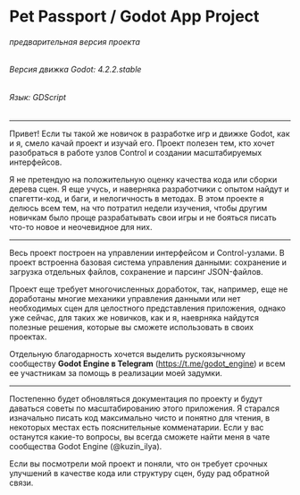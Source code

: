 # Pet Passport / Godot App Project
###### предварительная версия проекта
###### Версия движка Godot: 4.2.2.stable
###### Язык: GDScript

------------

Привет! Если ты такой же новичок в разработке игр и движке Godot, как и я, смело качай проект и изучай его. Проект полезен тем, кто хочет разобраться в работе узлов Control и создании масштабируемых интерфейсов.

Я не претендую на положительную оценку качества кода или сборки дерева сцен. Я еще учусь, и наверняка разработчики с опытом найдут и спагетти-код, и баги, и нелогичность в методах. В этом проекте я делюсь всем тем, на что потратил недели изучения, чтобы другим новичкам было проще разрабатывать свои игры и не бояться писать что-то новое и неочевидное для них.

------------

Весь проект построен на управлении интерфейсом и Control-узлами. В проект встроенна базовая система управления данными: сохранение и загрузка отдельных файлов, сохранение и парсинг JSON-файлов.

Проект еще требует многочисленных доработок, так, например, еще не доработаны многие механики управления данными или нет необходимых сцен для целостного представления приложения, однако уже сейчас, для таких же новичков, как и я, наеврняка найдутся полезные решения, которые вы сможете использовать в своих проектах. 

Отдельную благодарность хочется выделить рускоязычному сообществу **Godot Engine в Telegram** (https://t.me/godot_engine) и всем ее участникам за помощь в реализации моей задумки. 

------------

Постепенно будет обновляться документация по проекту и будут даваться советы по масштабированию этого приложения. 
Я старался изначально писать код максимально чисто и понятно для чтения, в некоторых местах есть пояснительные комменатарии. Если у вас останутся какие-то вопросы, вы всегда сможете найти меня в чате сообщества Godot Engine (@kuzin_ilya).

Если вы посмотрели мой проект и поняли, что он требует срочных улучшений в качестве кода или структуру сцен, буду рад обратной связи. 
